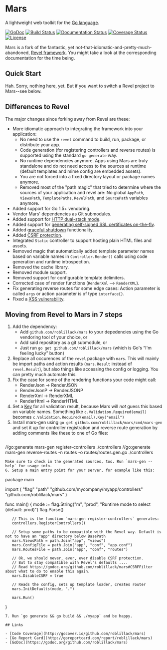 # Mars

A lightweight web toolkit for the [Go language](http://www.golang.org).

[![GoDoc](http://godoc.org/github.com/roblillack/mars?status.svg)](http://godoc.org/github.com/roblillack/mars)
[![Build Status](https://secure.travis-ci.org/roblillack/mars.svg?branch=master)](http://travis-ci.org/roblillack/mars)
[![Documentation Status](https://readthedocs.org/projects/mars/badge/?version=latest)](http://mars.readthedocs.org/en/latest/?badge=latest)
[![Coverage Status](https://coveralls.io/repos/github/roblillack/mars/badge.svg?branch=master)](https://coveralls.io/github/roblillack/mars?branch=master)
[![License](https://img.shields.io/badge/license-MIT-blue.svg)](LICENSE)

Mars is a fork of the fantastic, yet not-that-idiomatic-and-pretty-much-abandoned, [Revel framework](https://github.com/revel/revel). You might take a look at the corresponding documentation for the time being.

## Quick Start

Hah. Sorry, nothing here, yet. But if you want to switch a Revel project to Mars--see below.

## Differences to Revel

The major changes since forking away from Revel are these:

- More idiomatic approach to integrating the framework into your application:
    + No need to use the `revel` command to build, run, package, or distribute your app.
    + Code generation (for registering controllers and reverse routes) is supported using the standard `go generate` way.
    + No runtime dependencies anymore. Apps using Mars are truly standalone and do not need access to the sources at runtime (default templates and mime config are embedded assets).
    + You are not forced into a fixed directory layout or package names anymore.
    + Removed most of the "path magic" that tried to determine where the sources of your application and revel are: No global `AppPath`, `ViewsPath`, `TemplatePaths`, `RevelPath`, and `SourcePath` variables anymore.
- Added support for Go 1.5+ vendoring.
- Vendor Mars' dependencies as Git submodules.
- Added support for [HTTP dual-stack mode](https://github.com/roblillack/mars/issues/6).
- Added support for [generating self-signed SSL certificates on-the-fly](https://github.com/roblillack/mars/issues/6).
- Added [graceful shutdown](https://godoc.org/github.com/roblillack/mars#OnAppShutdown) functionality.
- Added [CSRF protection](https://godoc.org/github.com/roblillack/mars#CSRFFilter).
- Integrated `Static` controller to support hosting plain HTML files and assets.
- Removed magic that automatically added template parameter names based on variable names in `Controller.Render()` calls using code generation and runtime introspection.
- Removed the cache library.
- Removed module support.
- Removed support for configurable template delimiters.
- Corrected case of render functions (`RenderXml` --> `RenderXML`).
- Fix generating reverse routes for some edge cases: Action parameter is called `args` or action parameter is of type `interface{}`.
- Fixed a [XSS vulnerability](https://github.com/roblillack/mars/issues/1).

## Moving from Revel to Mars in 7 steps
1. Add the dependency:
   - Add `github.com/roblillack/mars` to your depedencies using the Go vendoring tool of your choice, or
   - Add said repository as a git submodule, or
   - Just run `go get github.com/roblillack/mars` (which is Go's “I'm feeling lucky” button)
2. Replace all occurences of the `revel` package with `mars`. This will mainly be import paths and
   action results (`mars.Result` instead of `revel.Result`), but also things like accessing the config
   or logging. You can pretty much automate this.
3. Fix the case for some of the rendering functions your code might call:
   - RenderJson -> RenderJSON
   - RenderJsonP -> RenderJSONP
   - RenderXml -> RenderXML
   - RenderHtml -> RenderHTML
4. Set a [Key](https://godoc.org/github.com/roblillack/mars#ValidationResult.Key) for all validation result,
   because Mars will _not_ guess this based on variable names. Something like `c.Validation.Required(email)` becomes
   `c.Validation.Required(email).Key("email")`
5. Install mars-gen using `go get github.com/roblillack/mars/cmd/mars-gen` and set it up for
   controller registration and reverse route generation by adding comments like these to one of Go files:
   ```
//go:generate mars-gen register-controllers ./controllers
//go:generate mars-gen reverse-routes -n routes -o routes/routes.gen.go ./controllers
   ```
   Make sure to check in the generated sources, too. Run `mars-gen --help` for usage info.
6. Setup a main entry point for your server, for example like this:
   ```
   package main

   import (
       "flag"
       "path"
       "github.com/mycompany/myapp/controllers"
       "github.com/roblillack/mars"
   )

   func main() {
       mode := flag.String("m", "prod", "Runtime mode to select (default: prod)")
       flag.Parse()

       // This is the function `mars-gen register-controllers` generates:
       controllers.RegisterControllers()

       // Setup some paths to be compatible with the Revel way. Default is not to have an "app" directory below BasePath
       mars.ViewsPath = path.Join("app", "views")
       mars.ConfigFile = path.Join("app", "conf", "app.conf")
       mars.RoutesFile = path.Join("app", "conf", "routes")

       // Ok, we should never, ever, ever disable CSRF protection.
       // But to stay compatible with Revel's defaults ....
       // Read https://godoc.org/github.com/roblillack/mars#CSRFFilter about what to do to enable this again.
       mars.DisableCSRF = true

       // Reads the config, sets up template loader, creates router
       mars.InitDefaults(mode, ".")

       mars.Run()
   }
   ```
7. Run `go generate && go build && ./myapp` and be happy.

## Links

- [Code Coverage](http://gocover.io/github.com/roblillack/mars)
- [Go Report Card](http://goreportcard.com/report/roblillack/mars)
- [GoDoc](https://godoc.org/github.com/roblillack/mars)
